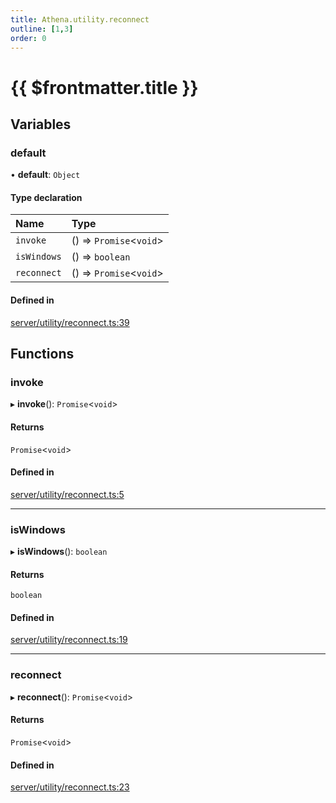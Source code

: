```yaml
---
title: Athena.utility.reconnect
outline: [1,3]
order: 0
---
```


# {{ $frontmatter.title }}


## Variables

### default

• **default**: `Object`

#### Type declaration

| Name | Type |
| :------ | :------ |
| `invoke` | () => `Promise`<`void`\> |
| `isWindows` | () => `boolean` |
| `reconnect` | () => `Promise`<`void`\> |

#### Defined in

[server/utility/reconnect.ts:39](https://github.com/Stuyk/altv-athena/blob/627294b/src/core/server/utility/reconnect.ts#L39)

## Functions

### invoke

▸ **invoke**(): `Promise`<`void`\>

#### Returns

`Promise`<`void`\>

#### Defined in

[server/utility/reconnect.ts:5](https://github.com/Stuyk/altv-athena/blob/627294b/src/core/server/utility/reconnect.ts#L5)

___

### isWindows

▸ **isWindows**(): `boolean`

#### Returns

`boolean`

#### Defined in

[server/utility/reconnect.ts:19](https://github.com/Stuyk/altv-athena/blob/627294b/src/core/server/utility/reconnect.ts#L19)

___

### reconnect

▸ **reconnect**(): `Promise`<`void`\>

#### Returns

`Promise`<`void`\>

#### Defined in

[server/utility/reconnect.ts:23](https://github.com/Stuyk/altv-athena/blob/627294b/src/core/server/utility/reconnect.ts#L23)
